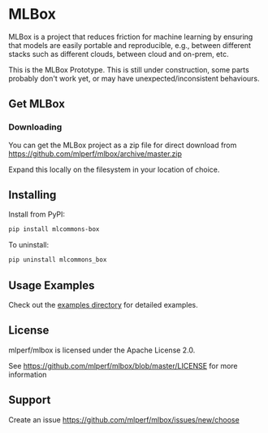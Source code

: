 # MLBox

MLBox is a project that reduces friction for machine learning by ensuring that models are easily portable and reproducible, e.g., between different stacks such as different clouds, between cloud and on-prem, etc.

This is the MLBox Prototype. This is  still under construction, some parts probably don't work yet, or may have unexpected/inconsistent behaviours.

## Get MLBox

### Downloading

You can get the MLBox project as a zip file for direct download from https://github.com/mlperf/mlbox/archive/master.zip

Expand this locally on the filesystem in your location of choice.

## Installing

Install from PyPI:  
```sh
pip install mlcommons-box
```

To uninstall:

```sh
pip uninstall mlcommons_box
```


## Usage Examples

Check out the [examples directory](examples) for detailed examples.

## License
mlperf/mlbox is licensed under the Apache License 2.0. 

See https://github.com/mlperf/mlbox/blob/master/LICENSE for more information

## Support

Create an issue https://github.com/mlperf/mlbox/issues/new/choose
